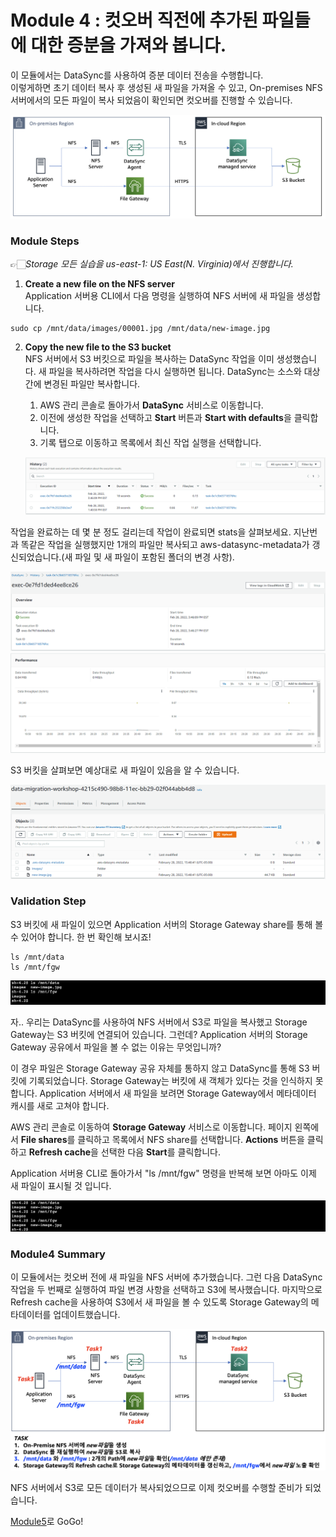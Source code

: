 # Module 4 : 컷오버 직전에 추가된 파일들에 대한 증분을 가져와 봅니다.

이 모듈에서는 DataSync를 사용하여 증분 데이터 전송을 수행합니다.<br>
이렇게하면 초기 데이터 복사 후 생성된 새 파일을 가져올 수 있고, On-premises NFS 서버에서의 모든 파일이 복사 되었음이 확인되면 컷오버를 진행할 수 있습니다.

![4-1](../images/4-1.png)

### Module Steps
👉🏻*Storage 모든 실습을 us-east-1: US East(N. Virginia)에서 진행합니다.*
1. **Create a new file on the NFS server**<br>
Application 서버용 CLI에서 다음 명령을 실행하여 NFS 서버에 새 파일을 생성합니다.
```
sudo cp /mnt/data/images/00001.jpg /mnt/data/new-image.jpg
```

2. **Copy the new file to the S3 bucket**<br>
NFS 서버에서 S3 버킷으로 파일을 복사하는 DataSync 작업을 이미 생성했습니다. 새 파일을 복사하려면 작업을 다시 실행하면 됩니다. DataSync는 소스와 대상 간에 변경된 파일만 복사합니다.

   1. AWS 관리 콘솔로 돌아가서 **DataSync** 서비스로 이동합니다.
   2. 이전에 생성한 작업을 선택하고 **Start** 버튼과 **Start with defaults**을 클릭합니다.
   3. 기록 탭으로 이동하고 목록에서 최신 작업 실행을 선택합니다.

   ![4-2](../images/4-2.png)

작업을 완료하는 데 몇 분 정도 걸리는데 작업이 완료되면 stats을 살펴보세요. 지난번과 똑같은 작업을 실행했지만 1개의 파일만 복사되고 aws-datasync-metadata가 갱신되었습니다.(새 파일 및 새 파일이 포함된 폴더의 변경 사항).

![4-3](../images/4-3.png)
![4-4](../images/4-4.png)

S3 버킷을 살펴보면 예상대로 새 파일이 있음을 알 수 있습니다.

![4-5](../images/4-5.png)

### Validation Step

S3 버킷에 새 파일이 있으면 Application 서버의 Storage Gateway share를 통해 볼 수 있어야 합니다. 한 번 확인해 보시죠!
```
ls /mnt/data
ls /mnt/fgw
```
![4-6](../images/4-6.png)

자.. 우리는 DataSync를 사용하여 NFS 서버에서 S3로 파일을 복사했고 Storage Gateway는 S3 버킷에 연결되어 있습니다. 그런데? Application 서버의 Storage Gateway 공유에서 파일을 볼 수 없는 이유는 무엇입니까?

이 경우 파일은 Storage Gateway 공유 자체를 통하지 않고 DataSync를 통해 S3 버킷에 기록되었습니다. Storage Gateway는 버킷에 새 객체가 있다는 것을 인식하지 못합니다. Application 서버에서 새 파일을 보려면 Storage Gateway에서 메타데이터 캐시를 새로 고쳐야 합니다.

AWS 관리 콘솔로 이동하여 **Storage Gateway** 서비스로 이동합니다. 페이지 왼쪽에서 **File shares**를 클릭하고 목록에서 NFS share를 선택합니다. **Actions** 버튼을 클릭하고 **Refresh cache**을 선택한 다음 **Start**를 클릭합니다.

Application 서버용 CLI로 돌아가서 "ls /mnt/fgw" 명령을 반복해 보면 아마도 이제 새 파일이 표시될 것 입니다.

![4-7](../images/4-7.png)

### Module4 Summary

이 모듈에서는 컷오버 전에 새 파일을 NFS 서버에 추가했습니다. 그런 다음 DataSync 작업을 두 번째로 실행하여 파일 변경 사항을 선택하고 S3에 복사했습니다. 마지막으로 Refresh cache을 사용하여 S3에서 새 파일을 볼 수 있도록 Storage Gateway의 메타데이터를 업데이트했습니다.

![4-8](../images/4-8.png)

NFS 서버에서 S3로 모든 데이터가 복사되었으므로 이제 컷오버를 수행할 준비가 되었습니다.

[Module5](../detail/module5.md)로 GoGo!

